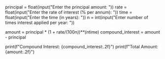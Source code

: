principal = float(input("Enter the principal amount: "))
rate = float(input("Enter the rate of interest (% per annum): ")) 
time = float(input("Enter the time (in years): "))
n = int(input("Enter number of times interest applied per year: "))

amount = principal * (1 + rate/(100*n))**(n*time)
compound_interest = amount - principal

print(f"Compound Interest: {compound_interest:.2f}")
print(f"Total Amount: {amount:.2f}")
